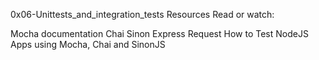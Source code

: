 0x06-Unittests_and_integration_tests
Resources
Read or watch:

Mocha documentation
Chai
Sinon
Express
Request
How to Test NodeJS Apps using Mocha, Chai and SinonJS
